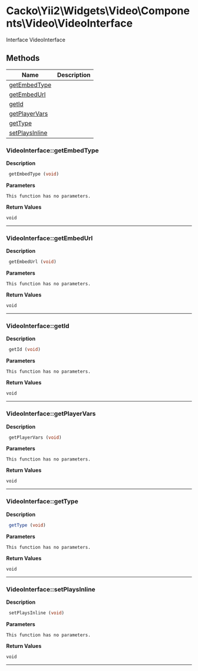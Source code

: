 # Cacko\Yii2\Widgets\Video\Components\Video\VideoInterface  

Interface VideoInterface





## Methods

| Name | Description |
|------|-------------|
|[getEmbedType](#videointerfacegetembedtype)||
|[getEmbedUrl](#videointerfacegetembedurl)||
|[getId](#videointerfacegetid)||
|[getPlayerVars](#videointerfacegetplayervars)||
|[getType](#videointerfacegettype)||
|[setPlaysInline](#videointerfacesetplaysinline)||




### VideoInterface::getEmbedType  

**Description**

```php
 getEmbedType (void)
```

 

 

**Parameters**

`This function has no parameters.`

**Return Values**

`void`


<hr />


### VideoInterface::getEmbedUrl  

**Description**

```php
 getEmbedUrl (void)
```

 

 

**Parameters**

`This function has no parameters.`

**Return Values**

`void`


<hr />


### VideoInterface::getId  

**Description**

```php
 getId (void)
```

 

 

**Parameters**

`This function has no parameters.`

**Return Values**

`void`


<hr />


### VideoInterface::getPlayerVars  

**Description**

```php
 getPlayerVars (void)
```

 

 

**Parameters**

`This function has no parameters.`

**Return Values**

`void`


<hr />


### VideoInterface::getType  

**Description**

```php
 getType (void)
```

 

 

**Parameters**

`This function has no parameters.`

**Return Values**

`void`


<hr />


### VideoInterface::setPlaysInline  

**Description**

```php
 setPlaysInline (void)
```

 

 

**Parameters**

`This function has no parameters.`

**Return Values**

`void`


<hr />

